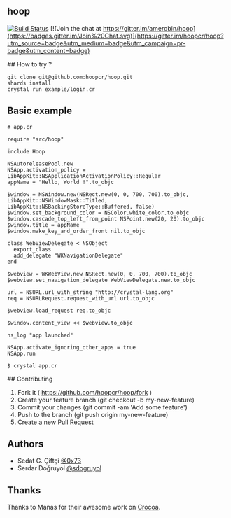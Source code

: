 ## hoop

[![Build Status](https://travis-ci.org/hoopcr/hoop.svg)](https://travis-ci.org/hoopcr/hoop)  [![Join the chat at https://gitter.im/amerobin/hoop](https://badges.gitter.im/Join%20Chat.svg)](https://gitter.im/hoopcr/hoop?utm_source=badge&utm_medium=badge&utm_campaign=pr-badge&utm_content=badge)


## How to try ?

```shell
git clone git@github.com:hoopcr/hoop.git
shards install
crystal run example/login.cr
```

## Basic example

```crystal
# app.cr

require "src/hoop"

include Hoop

NSAutoreleasePool.new
NSApp.activation_policy = LibAppKit::NSApplicationActivationPolicy::Regular
appName = "Hello, World !".to_objc

$window = NSWindow.new(NSRect.new(0, 0, 700, 700).to_objc, LibAppKit::NSWindowMask::Titled, LibAppKit::NSBackingStoreType::Buffered, false)
$window.set_background_color = NSColor.white_color.to_objc
$window.cascade_top_left_from_point NSPoint.new(20, 20).to_objc
$window.title = appName
$window.make_key_and_order_front nil.to_objc

class WebViewDelegate < NSObject
  export_class
  add_delegate "WKNavigationDelegate"
end

$webview = WKWebView.new NSRect.new(0, 0, 700, 700).to_objc
$webview.set_navigation_delegate WebViewDelegate.new.to_objc

url = NSURL.url_with_string "http://crystal-lang.org"
req = NSURLRequest.request_with_url url.to_objc

$webview.load_request req.to_objc

$window.content_view << $webview.to_objc

ns_log "app launched"

NSApp.activate_ignoring_other_apps = true
NSApp.run

```

```shell
$ crystal app.cr
```

## Contributing

1. Fork it ( https://github.com/hoopcr/hoop/fork )
2. Create your feature branch (git checkout -b my-new-feature)
3. Commit your changes (git commit -am 'Add some feature')
4. Push to the branch (git push origin my-new-feature)
5. Create a new Pull Request

## Authors

- Sedat G. Çiftçi [@0x73](https://github.com/0x73)
- Serdar Doğruyol [@sdogruyol](https://github.com/sdogruyol)

## Thanks

Thanks to Manas for their awesome work on [Crocoa](https://github.com/manastech/crocoa).
